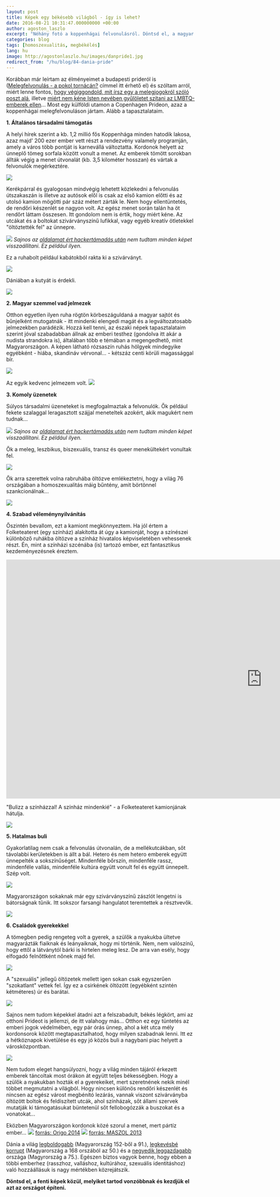 ```yaml
---
layout: post
title: Képek egy békésebb világból - így is lehet?
date: 2016-08-21 10:31:47.000000000 +00:00
author: agoston_laszlo
excerpt: "Néhány fotó a koppenhágai felvonulásról. Döntsd el, a magyar és az ottani képek közül, melyiket tartod vonzóbbnak és kezdjük el azt az országot építeni."
categories: blog
tags: [homoszexualitás, megbékélés]
lang: hu
image: http://agostonlaszlo.hu/images/danpride1.jpg
redirect_from: "/hu/blog/84-dania-pride"
---
```

Korábban már leírtam az élményeimet a budapesti prideról is ([Melegfelvonulás - a pokol tornácán?](http://agostonlaszlo.hu/blog/budapestpride) címmel itt érhető el</a>) és szóltam arról, miért lenne fontos, [hogy végiggondold, mit írsz egy a melegjogokról szóló poszt alá](http://agostonlaszlo.hu/blog/lmbtq), illetve [miért nem kéne Isten nevében gyűlöletet szítani az LMBTQ-emberek ellen](http://agostonlaszlo.hu/blog/keresztenyseg-meleg)... Most egy külföldi utamon a Copenhagen Prideon, azaz a koppenhágai melegfelvonuláson jártam. Alább a tapasztalataim.

**1. Általános társadalmi támogatás**

A helyi hírek szerint a kb. 1,2 millió fős Koppenhága minden hatodik lakosa, azaz majd' 200 ezer ember vett részt a rendezvény valamely programján, amely a város több pontját is karnevállá változtatta. Kordonok helyett az ünneplő tömeg sorfala között vonult a menet. Az emberek tömött sorokban állták végig a menet útvonalát (kb. 3,5 kilométer hosszan) és vártak a felvonulók megérkeztére.

![]({{site.baseurl}}/images/danpride13.jpg)

Kerékpárral és gyalogosan mindvégig lehetett közlekedni a felvonulás útszakaszán is illetve az autósok elől is csak az első kamion előtti és az utolsó kamion mögötti pár száz métert zárták le. Nem hogy ellentüntetés, de rendőri készenlét se nagyon volt. Az egész menet során talán ha öt rendőrt láttam összesen. Itt gondolom nem is értik, hogy miért kéne. Az utcákat és a boltokat szivárványszínű lufikkal, vagy egyéb kreatív ötletekkel "öltöztették fel" az ünnepre.

![]({{site.baseurl}}/images/danpride11.jpg)
*Sajnos az [oldalamat ért hackertámadás után](http://agostonlaszlo.hu/blog/visszatertem/) nem tudtam minden képet visszaállítani. Ez például ilyen.*

Ez a ruhabolt például kabátokból rakta ki a szivárványt.

![]({{site.baseurl}}/images/danpride21.jpg)

Dániában a kutyát is érdekli.

![]({{site.baseurl}}/images/danpride2.jpg)

**2. Magyar szemmel vad jelmezek**

Otthon egyetlen ilyen ruha rögtön körbeszáguldaná a magyar sajtót és bűnjelként mutogatnák - itt mindenki elengedi magát és a legváltozatosabb jelmezekben parádézik. Hozzá kell tenni, az északi népek tapasztalataim szerint jóval szabadabban állnak az emberi testhez (gondolva itt akár a nudista strandokra is), általában több e témában a megengedhető, mint Magyarországon. A képen látható rózsaszín ruhás hölgyek mindegyike egyébként - hiába, skandináv vérvonal... - kétszáz centi körüli magassággal bír.

![]({{site.baseurl}}/images/danpride3.jpg)

Az egyik kedvenc jelmezem volt.
![]({{site.baseurl}}/images/danpride4.jpg)

**3. Komoly üzenetek**

Súlyos társadalmi üzeneteket is megfogalmaztak a felvonulók. Ők például fekete szalaggal leragasztott szájjal meneteltek azokért, akik magukért nem tudnak...

![]({{site.baseurl}}/images/danpride14.jpg)
*Sajnos az [oldalamat ért hackertámadás után](http://agostonlaszlo.hu/blog/visszatertem/) nem tudtam minden képet visszaállítani. Ez például ilyen.*

Ők a meleg, leszbikus, biszexuális, transz és queer menekültekért vonultak fel.

![]({{site.baseurl}}/images/danpride8.jpg)

Ők arra szerettek volna rabruhába öltözve emlékeztetni, hogy a világ 76 országában a homoszexualitás máig bűntény, amit börtönnel szankcionálnak...

![]({{site.baseurl}}/images/danpride7.jpg)

**4. Szabad véleménynyilvánítás**

Őszintén bevallom, ezt a kamiont megkönnyeztem. Ha jól értem a Folketeateret (egy színház) alakította át úgy a kamionját, hogy a színészei különböző ruhákba öltözve a színház hivatalos képviseletében vehessenek részt. Én, mint a színházi szcénába (is) tartozó ember, ezt fantasztikus kezdeményezésnek éreztem.

<iframe width="1366" height="638" src="https://www.youtube.com/embed/jhXmXA2NTRo" frameborder="0" allowfullscreen></iframe>

"Bulizz a színházzal! A színház mindenkié" - a Folketeateret kamionjának hátulja.

![]({{site.baseurl}}/images/danpride5.jpg)

**5. Hatalmas buli**

Gyakorlatilag nem csak a felvonulás útvonalán, de a mellékutcákban, sőt távolabbi kerületekben is állt a bál. Hetero és nem hetero emberek együtt ünnepelték a sokszínűséget. Mindenféle bőrszín, mindenféle rassz, mindenféle vallás, mindenféle kultúra együtt vonult fel és együtt ünnepelt. Szép volt.

![]({{site.baseurl}}/images/danpride22.jpg)

Magyarországon sokaknak már egy szivárványszínű zászlót lengetni is bátorságnak tűnik. Itt sokszor farsangi hangulatot teremtettek a résztvevők.

![]({{site.baseurl}}/images/danpride9.jpg)

**6. Családok gyerekekkel**

A tömegben pedig rengeteg volt a gyerek, a szülők a nyakukba ültetve magyarázták fiaiknak és leányaiknak, hogy mi történik. Nem, nem valószínű, hogy ettől a látványtól bárki is hirtelen meleg lesz. De arra van esély, hogy elfogadó felnőttként nőnek majd fel.

![]({{site.baseurl}}/images/danpride1.jpg)

A "szexuális" jellegű öltözetek mellett igen sokan csak egyszerűen "szokatlant" vettek fel. Így ez a csirkének öltözött (egyébként szintén kétméteres) úr és barátai.

![]({{site.baseurl}}/images/danpride12.jpg)

Sajnos nem tudom képekkel átadni azt a felszabadult, békés légkört, ami az otthoni Prideot is jellemzi, de itt valahogy más... Otthon ez egy tüntetés az emberi jogok védelmében, egy pár órás ünnep, ahol a két utca mély kordonsorok között megtapasztalhatod, hogy milyen szabadnak lenni. Itt ez a hétköznapok kivetülése és egy jó közös buli a nagybani piac helyett a városközpontban.

![]({{site.baseurl}}/images/danpride15.jpg)

Nem tudom eleget hangsúlyozni, hogy a világ minden tájáról érkezett emberek táncoltak most órákon át együtt teljes békességben. Hogy a szülők a nyakukban hozták el a gyerekeiket, mert szeretnének nekik minél többet megmutatni a világból. Hogy nincsen különös rendőri készenlét és nincsen az egész várost megbénító lezárás, vannak viszont szivárványba öltözött boltok és feldíszített utcák, ahol színházak, sőt állami szervek mutatják ki támogatásukat büntetenül sőt fellobogózzák a buszokat és a vonatokat...

Eközben Magyarországon kordonok közé szorul a menet, mert pártíz ember...
![]({{site.baseurl}}/images/ellentuntetok.jpg)
[forrás: Origo 2014](http://www.origo.hu/itthon/20140707-a-pride-on-kamionra-maszo-ellentuntetot-es-a-biztonsagi-oroket-is-orzetbe-vette-a-rendorseg.html)
![]({{site.baseurl}}/images/ellentuntetok2.jpg)
[forrás: MASZOL 2013](http://www.maszol.ro/index.php/kulfold/14731-melegek-es-jobbikosok-vonultak-a-budapest-pride-on)

Dánia a világ [legboldogabb](https://en.wikipedia.org/wiki/World_Happiness_Report) (Magyarország 152-ből a 91.), [legkevésbé korrupt](https://en.wikipedia.org/wiki/Corruption_Perceptions_Index) (Magyarország a 168 orszából az 50.) és a [negyedik leggazdagabb](http://piackutatas.blogspot.dk/2015/07/a-vilag-leggazdagabb-orszagai-2014.html) országa (Magyrország a 75.). Egészen biztos vagyok benne, hogy ebben a többi emberhez (rasszhoz, valláshoz, kultúrához, szexuális identitáshoz) való hozzáállásuk is nagy mértékben közrejátszik.

**Döntsd el, a fenti képek közül, melyiket tartod vonzóbbnak és kezdjük el azt az országot építeni.**

